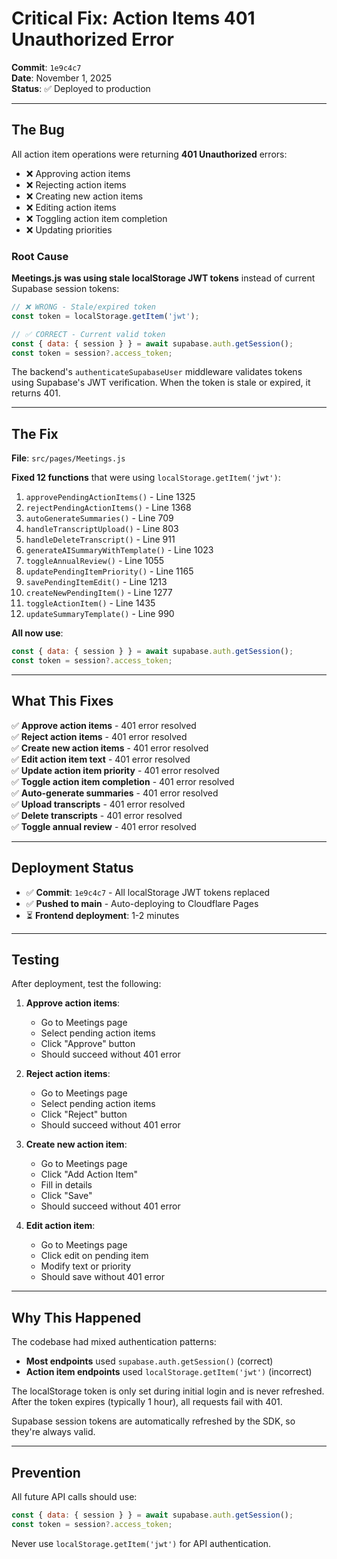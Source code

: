 # Critical Fix: Action Items 401 Unauthorized Error

**Commit**: `1e9c4c7`  
**Date**: November 1, 2025  
**Status**: ✅ Deployed to production

---

## The Bug

All action item operations were returning **401 Unauthorized** errors:
- ❌ Approving action items
- ❌ Rejecting action items
- ❌ Creating new action items
- ❌ Editing action items
- ❌ Toggling action item completion
- ❌ Updating priorities

### Root Cause

**Meetings.js was using stale localStorage JWT tokens** instead of current Supabase session tokens:

```javascript
// ❌ WRONG - Stale/expired token
const token = localStorage.getItem('jwt');

// ✅ CORRECT - Current valid token
const { data: { session } } = await supabase.auth.getSession();
const token = session?.access_token;
```

The backend's `authenticateSupabaseUser` middleware validates tokens using Supabase's JWT verification. When the token is stale or expired, it returns 401.

---

## The Fix

**File**: `src/pages/Meetings.js`

**Fixed 12 functions** that were using `localStorage.getItem('jwt')`:

1. `approvePendingActionItems()` - Line 1325
2. `rejectPendingActionItems()` - Line 1368
3. `autoGenerateSummaries()` - Line 709
4. `handleTranscriptUpload()` - Line 803
5. `handleDeleteTranscript()` - Line 911
6. `generateAISummaryWithTemplate()` - Line 1023
7. `toggleAnnualReview()` - Line 1055
8. `updatePendingItemPriority()` - Line 1165
9. `savePendingItemEdit()` - Line 1213
10. `createNewPendingItem()` - Line 1277
11. `toggleActionItem()` - Line 1435
12. `updateSummaryTemplate()` - Line 990

**All now use**:
```javascript
const { data: { session } } = await supabase.auth.getSession();
const token = session?.access_token;
```

---

## What This Fixes

✅ **Approve action items** - 401 error resolved  
✅ **Reject action items** - 401 error resolved  
✅ **Create new action items** - 401 error resolved  
✅ **Edit action item text** - 401 error resolved  
✅ **Update action item priority** - 401 error resolved  
✅ **Toggle action item completion** - 401 error resolved  
✅ **Auto-generate summaries** - 401 error resolved  
✅ **Upload transcripts** - 401 error resolved  
✅ **Delete transcripts** - 401 error resolved  
✅ **Toggle annual review** - 401 error resolved  

---

## Deployment Status

- ✅ **Commit**: `1e9c4c7` - All localStorage JWT tokens replaced
- ✅ **Pushed to main** - Auto-deploying to Cloudflare Pages
- ⏳ **Frontend deployment**: 1-2 minutes

---

## Testing

After deployment, test the following:

1. **Approve action items**:
   - Go to Meetings page
   - Select pending action items
   - Click "Approve" button
   - Should succeed without 401 error

2. **Reject action items**:
   - Go to Meetings page
   - Select pending action items
   - Click "Reject" button
   - Should succeed without 401 error

3. **Create new action item**:
   - Go to Meetings page
   - Click "Add Action Item"
   - Fill in details
   - Click "Save"
   - Should succeed without 401 error

4. **Edit action item**:
   - Go to Meetings page
   - Click edit on pending item
   - Modify text or priority
   - Should save without 401 error

---

## Why This Happened

The codebase had mixed authentication patterns:
- **Most endpoints** used `supabase.auth.getSession()` (correct)
- **Action item endpoints** used `localStorage.getItem('jwt')` (incorrect)

The localStorage token is only set during initial login and is never refreshed. After the token expires (typically 1 hour), all requests fail with 401.

Supabase session tokens are automatically refreshed by the SDK, so they're always valid.

---

## Prevention

All future API calls should use:
```javascript
const { data: { session } } = await supabase.auth.getSession();
const token = session?.access_token;
```

Never use `localStorage.getItem('jwt')` for API authentication.

